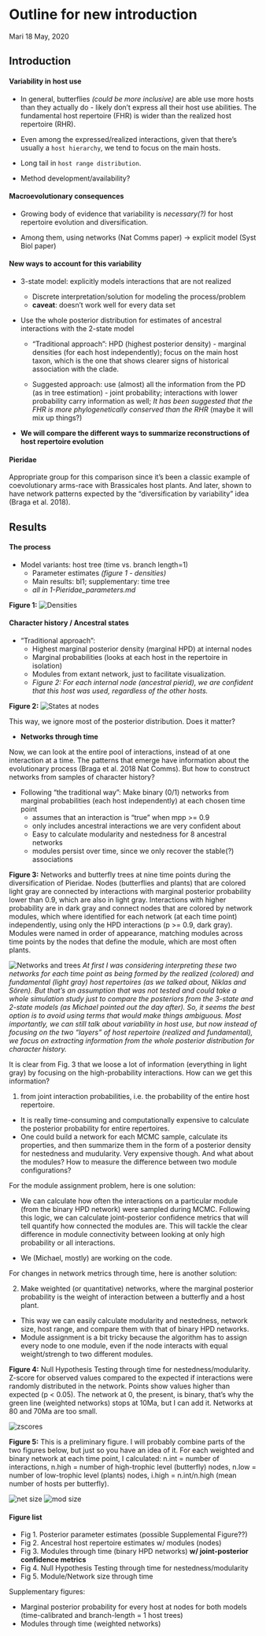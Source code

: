Outline for new introduction
================
Mari
18 May, 2020

## Introduction

#### Variability in host use

  - In general, butterflies *(could be more inclusive)* are able use
    more hosts than they actually do - likely don’t express all their
    host use abilities. The fundamental host repertoire (FHR) is wider
    than the realized host repertoire (RHR).

  - Even among the expressed/realized interactions, given that there’s
    usually a `host hierarchy`, we tend to focus on the main hosts.

  - Long tail in `host range distribution`.

  - Method development/availability?

#### Macroevolutionary consequences

  - Growing body of evidence that variability is *necessary(?)* for host
    repertoire evolution and diversification.

  - Among them, using networks (Nat Comms paper) -\> explicit model
    (Syst Biol paper)

#### New ways to account for this variability

  - 3-state model: explicitly models interactions that are not realized
    
      - Discrete interpretation/solution for modeling the
        process/problem
      - **caveat**: doesn’t work well for every data set

  - Use the whole posterior distribution for estimates of ancestral
    interactions with the 2-state model
    
      - “Traditional approach”: HPD (highest posterior density) -
        marginal densities (for each host independently); focus on the
        main host taxon, which is the one that shows clearer signs of
        historical association with the clade.
    
      - Suggested approach: use (almost) all the information from the PD
        (as in tree estimation) - joint probability; interactions with
        lower probability carry information as well; *It has been
        suggested that the FHR is more phylogenetically conserved than
        the RHR* (maybe it will mix up things?)

  - **We will compare the different ways to summarize reconstructions of
    host repertoire evolution**

#### Pieridae

Appropriate group for this comparison since it’s been a classic example
of coevolutionary arms-race with Brassicales host plants. And later,
shown to have network patterns expected by the “diversification by
variability” idea (Braga et al. 2018).

## Results

#### The process

  - Model variants: host tree (time vs. branch length=1)
      - Parameter estimates *(figure 1 - densities)*
      - Main results: bl1; supplementary: time tree
      - *all in 1-Pieridae\_parameters.md*

**Figure 1:**
![Densities](./1-Pieridae_parameters_files/figure-gfm/densities-1.png)

#### Character history / Ancestral states

  - “Traditional approach”:
      - Highest marginal posterior density (marginal HPD) at internal
        nodes  
      - Marginal probabilities (looks at each host in the repertoire in
        isolation)
      - Modules from extant network, just to facilitate visualization.
      - *Figure 2: For each internal node (ancestral pierid), we are
        confident that this host was used, regardless of the other
        hosts.*

**Figure 2:** ![States at nodes](./edited_figures/Fig2.png)

This way, we ignore most of the posterior distribution. Does it matter?

  - **Networks through time**

Now, we can look at the entire pool of interactions, instead of at one
interaction at a time. The patterns that emerge have information about
the evolutionary process (Braga et al. 2018 Nat Comms). But how to
construct networks from samples of character history?

  - Following “the traditional way”: Make binary (0/1) networks from
    marginal probabilities (each host independently) at each chosen time
    point
      - assumes that an interaction is “true” when mpp \>= 0.9
      - only includes ancestral interactions we are very confident about
      - Easy to calculate modularity and nestedness for 8 ancestral
        networks
      - modules persist over time, since we only recover the stable(?)
        associations

**Figure 3:** Networks and butterfly trees at nine time points during
the diversification of Pieridae. Nodes (butterflies and plants) that are
colored light gray are connected by interactions with marginal posterior
probability lower than 0.9, which are also in light gray. Interactions
with higher probability are in dark gray and connect nodes that are
colored by network modules, which where identified for each network (at
each time point) independently, using only the HPD interactions (p \>=
0.9, dark gray). Modules were named in order of appearance, matching
modules across time points by the nodes that define the module, which
are most often plants.

![Networks and trees](./edited_figures/Fig3.png) *At first I was
considering interpreting these two networks for each time point as being
formed by the realized (colored) and fundamental (light gray) host
repertoires (as we talked about, Niklas and Sören). But that’s an
assumption that was not tested and could take a whole simulation study
just to compare the posteriors from the 3-state and 2-state models (as
Michael pointed out the day after). So, it seems the best option is to
avoid using terms that would make things ambiguous. Most importantly, we
can still talk about variability in host use, but now instead of
focusing on the two “layers” of host repertoire (realized and
fundamental), we focus on extracting information from the whole
posterior distribution for character history.*

It is clear from Fig. 3 that we loose a lot of information (everything
in light gray) by focusing on the high-probability interactions. How can
we get this information?

1)  from joint interaction probabilities, i.e. the probability of the
    entire host repertoire.

<!-- end list -->

  - It is really time-consuming and computationally expensive to
    calculate the posterior probability for entire repertoires.
  - One could build a network for each MCMC sample, calculate its
    properties, and then summarize them in the form of a posterior
    density for nestedness and mudularity. Very expensive though. And
    what about the modules? How to measure the difference between two
    module configurations?

For the module assignment problem, here is one solution:

  - We can calculate how often the interactions on a particular module
    (from the binary HPD network) were sampled during MCMC. Following
    this logic, we can calculate joint-posterior confidence metrics that
    will tell quantify how connected the modules are. This will tackle
    the clear difference in module connectivity between looking at only
    high probability or all interactions.

  - We (Michael, mostly) are working on the code.

For changes in network metrics through time, here is another solution:

2)  Make weighted (or quantitative) networks, where the marginal
    posterior probability is the weight of interaction between a
    butterfly and a host plant.

<!-- end list -->

  - This way we can easily calculate modularity and nestedness, network
    size, host range, and compare them with that of binary HPD networks.
  - Module assignment is a bit tricky because the algorithm has to
    assign every node to one module, even if the node interacts with
    equal weight/strengh to two different modules.

**Figure 4:** Null Hypothesis Testing through time for
nestedness/modularity. Z-score for observed values compared to the
expected if interactions were randomly distributed in the network.
Points show values higher than expected (p \< 0.05). The network at 0,
the present, is binary, that’s why the green line (weighted networks)
stops at 10Ma, but I can add it. Networks at 80 and 70Ma are too small.

![zscores](./3-Pieridae_networks_files/figure-gfm/zscore-1.png)

**Figure 5:** This is a preliminary figure. I will probably combine
parts of the two figures below, but just so you have an idea of it. For
each weighted and binary network at each time point, I calculated: n.int
= number of interactions, n.high = number of high-trophic level
(butterfly) nodes, n.low = number of low-trophic level (plants) nodes,
i.high = n.int/n.high (mean number of hosts per butterfly).

![net
size](./3-Pieridae_networks_files/figure-gfm/unnamed-chunk-2-1.png)
![mod size](./3-Pieridae_networks_files/figure-gfm/nmod-1.png)

#### Figure list

  - Fig 1. Posterior parameter estimates (possible Supplemental
    Figure??)
  - Fig 2. Ancestral host repertoire estimates w/ modules (nodes)
  - Fig 3. Modules through time (binary HPD networks) **w/
    joint-posterior confidence metrics**
  - Fig 4. Null Hypothesis Testing through time for
    nestedness/modularity
  - Fig 5. Module/Network size through time

Supplementary figures:

  - Marginal posterior probability for every host at nodes for both
    models (time-calibrated and branch-length = 1 host trees)
  - Modules through time (weighted networks)
